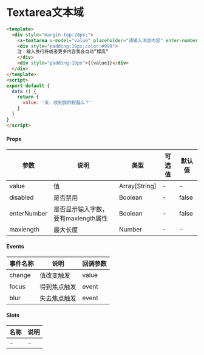 # Textarea文本域

``` html
<template>
  <div style="margin-top:20px;">
    <x-textarea v-model="value" placeholder="请输入消息内容" enter-number :maxlength="100"/>
    <div style="padding:10px;color:#999">
    注：输入换行符或者更多内容我会自动”撑高“
    </div>
    <div style="padding:10px">{{value}}</div>
  </div>
</template>
<script>
export default {
  data () {
    return {
      value: '亲，收到我的祝福么？'
    }
  }
}
</script>
```

#### Props
| 参数      | 说明    | 类型      | 可选值       | 默认值   |
|---------- |-------- |---------- |------------- |--------- |
| value     | 值   | Array[String]  |   -       |    -    |
| disabled     | 是否禁用   | Boolean  |   -       |    false    |
| enterNumber     | 是否显示输入字数，要有maxlength属性   | Boolean  |   -       |    false    |
| maxlength     | 最大长度   | Number  |   -       |    -    |

#### Events
| 事件名称 | 说明 | 回调参数 |
|---------|--------|---------|
| change | 值改变触发 | value |
| focus | 得到焦点触发 | event |
| blur | 失去焦点触发 | event |

#### Slots
| 名称 | 说明 | 
|---------|--------|
| - | - |